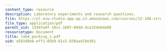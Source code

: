 ```yaml
---
content_type: resource
description: Laboratory experiments and research questions.
file: https://ol-ocw-studio-app-qa.s3.amazonaws.com/courses/12-108-structure-of-earth-materials-fall-2004/a58188e6eff105b981c5838aad10e361_lab4_packing_s.pdf
file_type: application/pdf
parent_uid: 1344fedf-10cc-160f-69dd-dce324e6de68
resourcetype: Document
title: lab4_packing_s.pdf
uid: a58188e6-eff1-05b9-81c5-838aad10e361
---
```

